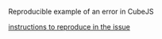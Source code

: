 Reproducible example of an error in CubeJS

[instructions to reproduce in the issue](https://github.com/cube-js/cube/issues/7663)
